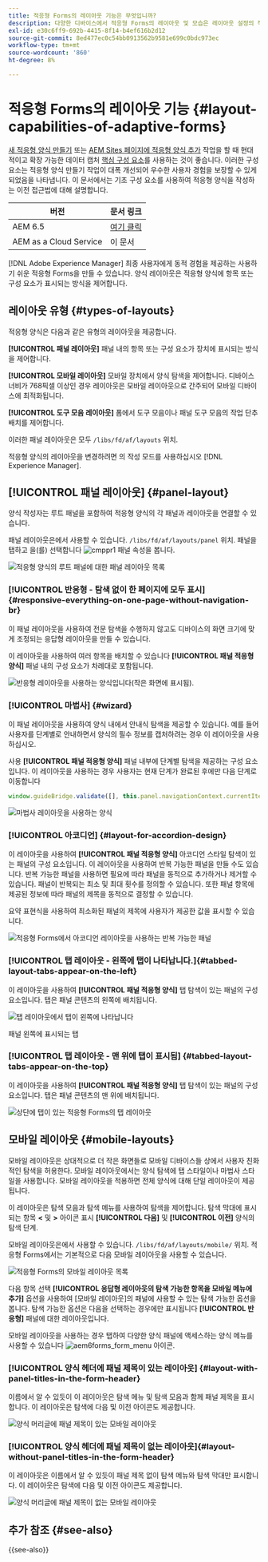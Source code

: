 ```yaml
---
title: 적응형 Forms의 레이아웃 기능은 무엇입니까?
description: 다양한 디바이스에서 적응형 Forms의 레이아웃 및 모습은 레이아웃 설정의 적용을 받습니다. 다양한 레이아웃과 적용 방법을 이해합니다.
exl-id: e30c6ff9-692b-4415-8f14-b4ef616b2d12
source-git-commit: 8ed477ec0c54bb0913562b9581e699c0bdc973ec
workflow-type: tm+mt
source-wordcount: '860'
ht-degree: 8%

---
```


# 적응형 Forms의 레이아웃 기능 {#layout-capabilities-of-adaptive-forms}

<span class="preview"> [새 적응형 양식 만들기](/help/forms/creating-adaptive-form-core-components.md) 또는 [AEM Sites 페이지에 적응형 양식 추가](/help/forms/create-or-add-an-adaptive-form-to-aem-sites-page.md) 작업을 할 때 현대적이고 확장 가능한 데이터 캡처 [핵심 구성 요소](https://experienceleague.adobe.com/docs/experience-manager-core-components/using/adaptive-forms/introduction.html)를 사용하는 것이 좋습니다. 이러한 구성 요소는 적응형 양식 만들기 작업이 대폭 개선되어 우수한 사용자 경험을 보장할 수 있게 되었음을 나타냅니다. 이 문서에서는 기초 구성 요소를 사용하여 적응형 양식을 작성하는 이전 접근법에 대해 설명합니다. </span>


| 버전 | 문서 링크 |
| -------- | ---------------------------- |
| AEM 6.5 | [여기 클릭](https://experienceleague.adobe.com/docs/experience-manager-65/forms/adaptive-forms-basic-authoring/layout-capabilities-adaptive-forms.html) |
| AEM as a Cloud Service | 이 문서 |

[!DNL Adobe Experience Manager] 최종 사용자에게 동적 경험을 제공하는 사용하기 쉬운 적응형 Forms을 만들 수 있습니다. 양식 레이아웃은 적응형 양식에 항목 또는 구성 요소가 표시되는 방식을 제어합니다.

<!-- ## Prerequisite knowledge {#prerequisite-knowledge}

Before learning about the different layout capabilities of Adaptive Forms, read [Introduction to authoring forms](introduction-forms-authoring.md) to know more about Adaptive Forms. -->

## 레이아웃 유형 {#types-of-layouts}

적응형 양식은 다음과 같은 유형의 레이아웃을 제공합니다.

**[!UICONTROL 패널 레이아웃]** 패널 내의 항목 또는 구성 요소가 장치에 표시되는 방식을 제어합니다.

**[!UICONTROL 모바일 레이아웃]** 모바일 장치에서 양식 탐색을 제어합니다. 디바이스 너비가 768픽셀 이상인 경우 레이아웃은 모바일 레이아웃으로 간주되어 모바일 디바이스에 최적화됩니다.

**[!UICONTROL 도구 모음 레이아웃]** 폼에서 도구 모음이나 패널 도구 모음의 작업 단추 배치를 제어합니다.

이러한 패널 레이아웃은 모두 `/libs/fd/af/layouts` 위치.

적응형 양식의 레이아웃을 변경하려면 의 작성 모드를 사용하십시오 [!DNL Experience Manager].

## [!UICONTROL 패널 레이아웃] {#panel-layout}

양식 작성자는 루트 패널을 포함하여 적응형 양식의 각 패널과 레이아웃을 연결할 수 있습니다.

패널 레이아웃은에서 사용할 수 있습니다. `/libs/fd/af/layouts/panel` 위치. 패널을 탭하고 을(를) 선택합니다 ![cmppr1](assets/configure-icon.svg) 패널 속성을 봅니다.

![적응형 양식의 루트 패널에 대한 패널 레이아웃 목록](assets/layouts.png)

### [!UICONTROL 반응형 - 탐색 없이 한 페이지에 모두 표시] {#responsive-everything-on-one-page-without-navigation-br}

이 패널 레이아웃을 사용하여 전문 탐색을 수행하지 않고도 디바이스의 화면 크기에 맞게 조정되는 응답형 레이아웃을 만들 수 있습니다.

이 레이아웃을 사용하여 여러 항목을 배치할 수 있습니다 **[!UICONTROL 패널 적응형 양식]** 패널 내의 구성 요소가 차례대로 포함됩니다.

![반응형 레이아웃을 사용하는 양식입니다(작은 화면에 표시됨).](assets/responsive-layout.png)

### [!UICONTROL 마법사] {#wizard}

이 패널 레이아웃을 사용하여 양식 내에서 안내식 탐색을 제공할 수 있습니다. 예를 들어 사용자를 단계별로 안내하면서 양식의 필수 정보를 캡처하려는 경우 이 레이아웃을 사용하십시오.

사용 **[!UICONTROL 패널 적응형 양식]** 패널 내부에 단계별 탐색을 제공하는 구성 요소입니다. 이 레이아웃을 사용하는 경우 사용자는 현재 단계가 완료된 후에만 다음 단계로 이동합니다

```javascript
window.guideBridge.validate([], this.panel.navigationContext.currentItem.somExpression)
```

![마법사 레이아웃을 사용하는 양식](assets/wizard-layout2.png)

### [!UICONTROL 아코디언] {#layout-for-accordion-design}

이 레이아웃을 사용하여 **[!UICONTROL 패널 적응형 양식]** 아코디언 스타일 탐색이 있는 패널의 구성 요소입니다. 이 레이아웃을 사용하여 반복 가능한 패널을 만들 수도 있습니다. 반복 가능한 패널을 사용하면 필요에 따라 패널을 동적으로 추가하거나 제거할 수 있습니다. 패널이 반복되는 최소 및 최대 횟수를 정의할 수 있습니다. 또한 패널 항목에 제공된 정보에 따라 패널의 제목을 동적으로 결정할 수 있습니다.

요약 표현식을 사용하여 최소화된 패널의 제목에 사용자가 제공한 값을 표시할 수 있습니다.

![적응형 Forms에서 아코디언 레이아웃을 사용하는 반복 가능한 패널](assets/accordion-layout.png)

### [!UICONTROL 탭 레이아웃 - 왼쪽에 탭이 나타납니다.]{#tabbed-layout-tabs-appear-on-the-left}

이 레이아웃을 사용하여 **[!UICONTROL 패널 적응형 양식]** 탭 탐색이 있는 패널의 구성 요소입니다. 탭은 패널 콘텐츠의 왼쪽에 배치됩니다.

![탭 레이아웃에서 탭이 왼쪽에 나타납니다](assets/tabs-on-left.png)

패널 왼쪽에 표시되는 탭

### [!UICONTROL 탭 레이아웃 - 맨 위에 탭이 표시됨] {#tabbed-layout-tabs-appear-on-the-top}

이 레이아웃을 사용하여 **[!UICONTROL 패널 적응형 양식]** 탭 탐색이 있는 패널의 구성 요소입니다. 탭은 패널 콘텐츠의 맨 위에 배치됩니다.

![상단에 탭이 있는 적응형 Forms의 탭 레이아웃](assets/tabs-on-top.png)

## 모바일 레이아웃 {#mobile-layouts}

모바일 레이아웃은 상대적으로 더 작은 화면들로 모바일 디바이스들 상에서 사용자 친화적인 탐색을 허용한다. 모바일 레이아웃에서는 양식 탐색에 탭 스타일이나 마법사 스타일을 사용합니다. 모바일 레이아웃을 적용하면 전체 양식에 대해 단일 레이아웃이 제공됩니다.

이 레이아웃은 탐색 모음과 탐색 메뉴를 사용하여 탐색을 제어합니다. 탐색 막대에 표시되는 항목 **&lt;** 및 **>** 아이콘 표시 **[!UICONTROL 다음]** 및 **[!UICONTROL 이전]** 양식의 탐색 단계.

모바일 레이아웃은에서 사용할 수 있습니다. `/libs/fd/af/layouts/mobile/` 위치. 적응형 Forms에서는 기본적으로 다음 모바일 레이아웃을 사용할 수 있습니다.

![적응형 Forms의 모바일 레이아웃 목록](assets/mobile-navigation.png)

다음 항목 선택 **[!UICONTROL 응답형 레이아웃의 탐색 가능한 항목을 모바일 메뉴에 추가]** 옵션을 사용하여 [모바일 레이아웃]의 패널에 사용할 수 있는 탐색 가능한 옵션을 봅니다. 탐색 가능한 옵션은 다음을 선택하는 경우에만 표시됩니다 **[!UICONTROL 반응형]** 패널에 대한 레이아웃입니다.

모바일 레이아웃을 사용하는 경우 탭하여 다양한 양식 패널에 액세스하는 양식 메뉴를 사용할 수 있습니다 ![aem6forms_form_menu](assets/rail-icon.svg) 아이콘.

### [!UICONTROL 양식 헤더에 패널 제목이 있는 레이아웃] {#layout-with-panel-titles-in-the-form-header}

이름에서 알 수 있듯이 이 레이아웃은 탐색 메뉴 및 탐색 모음과 함께 패널 제목을 표시합니다. 이 레이아웃은 탐색에 다음 및 이전 아이콘도 제공합니다.

![양식 머리글에 패널 제목이 있는 모바일 레이아웃](assets/mobile-layout1.png)

### [!UICONTROL 양식 헤더에 패널 제목이 없는 레이아웃]{#layout-without-panel-titles-in-the-form-header}

이 레이아웃은 이름에서 알 수 있듯이 패널 제목 없이 탐색 메뉴와 탐색 막대만 표시합니다. 이 레이아웃은 탐색에 다음 및 이전 아이콘도 제공합니다.

![양식 머리글에 패널 제목이 없는 모바일 레이아웃](assets/mobile-layout2.png)

## 추가 참조 {#see-also}

{{see-also}}


<!-- ## Toolbar layouts {#toolbar-layouts}

A Toolbar Layout controls positioning and display of any action buttons that you add to your Adaptive Forms. The layout can be added at a form level or at a panel level.

![A list of Toolbar Layouts in Adaptive Forms to control layout of buttons](assets/toolbar-layouts.png)

A list of Toolbar Layouts in Adaptive Forms

Toolbar layouts are available at `/libs/fd/af/layouts/toolbar` location. Adaptive Forms provide the following Toolbar Layouts, by default.

### [!UICONTROL Default layout for toolbar] {#default-layout-for-toolbar}

This layout is selected as the default layout when you add any action buttons in an Adaptive Form. Selecting this layout displays the same layout for both, desktop and mobile devices.

Also, you can add multiple toolbars containing action buttons configured with this layout. An action button is associated with a form control. You can configure the toolbars to be before or after a panel.

![Default view for toolbar](assets/toolbar_layout_default.png)

Default view for toolbar

### [!UICONTROL Mobile fixed layout for toolbar] {#mobile-fixed-layout-for-toolbar}

Select this layout to provide alternate layouts for desktop and mobile devices.

For the desktop layout, you can add Action buttons using some specific labels. Only one toolbar can be configured with this layout. If more than one toolbar is configured with this layout, there is an overlap for mobile devices and only one toolbar is visible. For example, you can have a toolbar at the bottom or the top of the form, or, after or before panels in the form.

For the Mobile layout, you can add action buttons using icons.

![Mobile fixed layout for toolbar](assets/toolbar_layout_mobile_fixed.png)

Mobile fixed layout for toolbar-->


